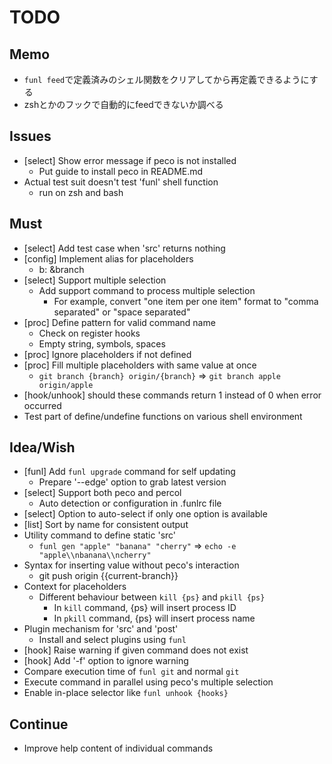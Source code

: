 TODO
====

## Memo

- `funl feed`で定義済みのシェル関数をクリアしてから再定義できるようにする
- zshとかのフックで自動的にfeedできないか調べる

## Issues

- [select] Show error message if peco is not installed
  - Put guide to install peco in README.md
- Actual test suit doesn't test 'funl' shell function
  - run on zsh and bash

## Must

- [select] Add test case when 'src' returns nothing
- [config] Implement alias for placeholders
  - b: &branch
- [select] Support multiple selection
  - Add support command to process multiple selection
    - For example, convert "one item per one item" format to "comma separated" or "space separated"
- [proc] Define pattern for valid command name
  - Check on register hooks
  - Empty string, symbols, spaces
- [proc] Ignore placeholders if not defined
- [proc] Fill multiple placeholders with same value at once
  - `git branch {branch} origin/{branch}` => `git branch apple origin/apple`
- [hook/unhook] should these commands return 1 instead of 0 when error occurred
- Test part of define/undefine functions on various shell environment

## Idea/Wish

- [funl] Add `funl upgrade` command for self updating
  - Prepare '--edge' option to grab latest version
- [select] Support both peco and percol
  - Auto detection or configuration in .funlrc file
- [select] Option to auto-select if only one option is available
- [list] Sort by name for consistent output
- Utility command to define static 'src'
  - `funl gen "apple" "banana" "cherry"` => `echo -e "apple\\nbanana\\ncherry"`
- Syntax for inserting value without peco's interaction
  - git push origin {{current-branch}}
- Context for placeholders
  - Different behaviour between `kill {ps}` and `pkill {ps}`
    - In `kill` command, {ps} will insert process ID
    - In `pkill` command, {ps} will insert process name
- Plugin mechanism for 'src' and 'post'
  - Install and select plugins using `funl`
- [hook] Raise warning if given command does not exist
- [hook] Add '-f' option to ignore warning
- Compare execution time of `funl git` and normal `git`
- Execute command in parallel using peco's multiple selection
- Enable in-place selector like `funl unhook {hooks}`

## Continue

- Improve help content of individual commands
